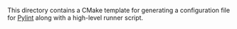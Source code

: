 This directory contains a CMake template for generating a configuration file
for [Pylint](http://www.pylint.org/) along with a high-level runner script.
